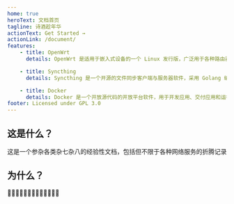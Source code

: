```yaml
---
home: true
heroText: 文档首页
tagline: 诗酒趁年华
actionText: Get Started →
actionLink: /document/
features:
    - title: OpenWrt
      details: OpenWrt 是适用于嵌入式设备的一个 Linux 发行版，广泛用于各种路由器中，提供路由与交换、防火墙、无线局域网等服务。对于用户来说，这意味着完全定制的能力，与以往不同的方式使用设备。 

    - title: Syncthing
      details: Syncthing 是一个开源的文件同步客户端与服务器软件，采用 Golang 编写。它可以在本地网络上的设备之间或通过 Internet 在远程设备之间同步文件，使用了其独有的对等自由块交换协议。

    - title: Docker 
      details: Docker 是一个开放源代码的开放平台软件，用于开发应用、交付应用和运行应用。Docker 允许用户将基础设施中的应用单独分割出来，形成更小的颗粒，从而提高交付软件的速度。
footer: Licensed under GPL 3.0
---
```


## 这是什么？

这是一个参杂各类杂七杂八的经验性文档，包括但不限于各种网络服务的折腾记录

## 为什么？

🍕🍕🍔🥞🧀🌮🥯🥙🍠🍙🍛🦪🍣


